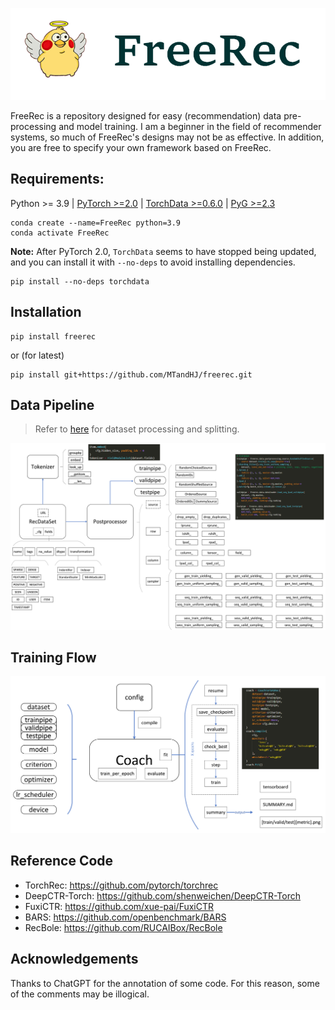 

![](docs/src/logo.png)



FreeRec is a repository designed for easy (recommendation) data pre-processing and model training.
I am a beginner in the field of recommender systems, so much of FreeRec's designs may not be as effective. In addition, you are free to specify your own framework based on FreeRec.


## Requirements: 

Python >= 3.9 | [PyTorch >=2.0](https://pytorch.org/) | [TorchData >=0.6.0](https://github.com/pytorch/data) | [PyG >=2.3](https://pytorch-geometric.readthedocs.io/en/latest/notes/installation.html#)


```
conda create --name=FreeRec python=3.9
conda activate FreeRec
```


**Note:** After PyTorch 2.0, `TorchData` seems to have stopped being updated, and you can install it with `--no-deps` to avoid installing dependencies.

```
pip install --no-deps torchdata
```


## Installation

    pip install freerec

or (for latest)

    pip install git+https://github.com/MTandHJ/freerec.git



## Data Pipeline

> Refer to [here](./dataset%20processing.md) for dataset processing and splitting.

![](docs/src/pipeline.png)


## Training Flow


![](docs/src/flow.png)


## Reference Code

- TorchRec: https://github.com/pytorch/torchrec 
- DeepCTR-Torch: https://github.com/shenweichen/DeepCTR-Torch
- FuxiCTR: https://github.com/xue-pai/FuxiCTR
- BARS: https://github.com/openbenchmark/BARS
- RecBole: https://github.com/RUCAIBox/RecBole



## Acknowledgements

Thanks to ChatGPT for the annotation of some code. For this reason, some of the comments may be illogical.